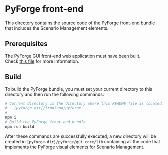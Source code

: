 # PyForge front-end

This directory contains the source code of the PyForge front-end bundle that includes the
Scenario Management elements.

## Prerequisites

The PyForge GUI front-end web application must have been built.<br/>
Check [this file](../pyforge-gui/README.md) for more information.

## Build

To build the PyForge bundle, you must set your current directory to this directory and then
run the following commands:

```bash
# Current directory is the directory where this README file is located:
#   [pyforge-dir]/frontend/pyforge
#
npm i
# Build the PyForge front-end bundle
npm run build
```

After these commands are successfully executed, a new directory will be created in
`[pyforge-dir]/pyforge/gui_core/lib` containing all the code that implements the PyForge visual elements
for Scenario Management.

